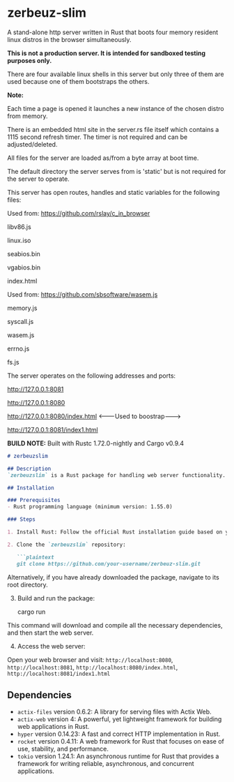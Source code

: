 # zerbeuz-slim
A stand-alone http server written in Rust that boots four memory resident linux distros in the browser simultaneously.

**This is not a production server. It is intended for sandboxed testing purposes only.**

There are four available linux shells in this server but only three of them are used because one of them bootstraps the others.

**Note:**

Each time a page is opened it launches a new instance of the chosen distro from memory.

There is an embedded html site in the server.rs file itself which contains a 1115 second refresh timer. The timer is not required and can be adjusted/deleted.

All files for the server are loaded as/from a byte array at boot time.

The default directory the server serves from is 'static' but is not required for the server to operate.

This server has open routes, handles and static variables for the following files:

Used from: https://github.com/rslay/c_in_browser

libv86.js

linux.iso

seabios.bin

vgabios.bin

index.html

Used from: https://github.com/sbsoftware/wasem.js

memory.js

syscall.js

wasem.js

errno.js

fs.js

The server operates on the following addresses and ports:

http://127.0.0.1:8081

http://127.0.0.1:8080

http://127.0.0.1:8080/index.html <---Used to boostrap--->

http://127.0.0.1:8081/index1.html

**BUILD NOTE:** Built with Rustc 1.72.0-nightly and Cargo v0.9.4

```markdown
# zerbeuzslim

## Description
`zerbeuzslim` is a Rust package for handling web server functionality. It leverages the Actix framework along with other dependencies to provide a lightweight and efficient web server implementation.

## Installation

### Prerequisites
- Rust programming language (minimum version: 1.55.0)

### Steps

1. Install Rust: Follow the official Rust installation guide based on your operating system. Visit [https://www.rust-lang.org/tools/install](https://www.rust-lang.org/tools/install) for detailed instructions.

2. Clone the `zerbeuzslim` repository:

   ```plaintext
   git clone https://github.com/your-username/zerbeuz-slim.git
   ```

   Alternatively, if you have already downloaded the package, navigate to its root directory.

3. Build and run the package:

   cargo run

This command will download and compile all the necessary dependencies, and then start the web server.

4. Access the web server:

Open your web browser and visit:
`http://localhost:8080`, `http://localhost:8081`, `http://localhost:8080/index.html`, `http://localhost:8081/index1.html`

## Dependencies

- `actix-files` version 0.6.2: A library for serving files with Actix Web.
- `actix-web` version 4: A powerful, yet lightweight framework for building web applications in Rust.
- `hyper` version 0.14.23: A fast and correct HTTP implementation in Rust.
- `rocket` version 0.4.11: A web framework for Rust that focuses on ease of use, stability, and performance.
- `tokio` version 1.24.1: An asynchronous runtime for Rust that provides a framework for writing reliable, asynchronous, and concurrent applications.
